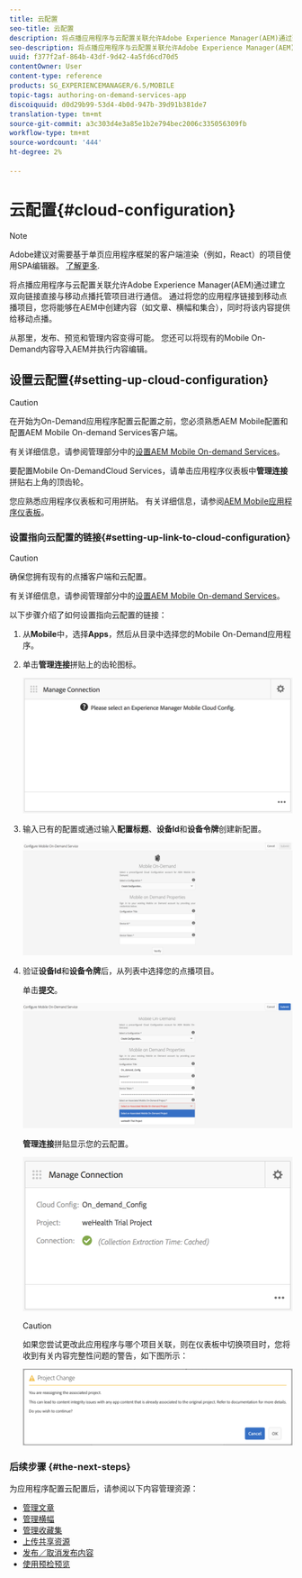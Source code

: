 ```yaml
---
title: 云配置
seo-title: 云配置
description: 将点播应用程序与云配置关联允许Adobe Experience Manager(AEM)通过建立双向链接直接与移动点播托管项目进行通信。 可查看本页以了解更多信息。
seo-description: 将点播应用程序与云配置关联允许Adobe Experience Manager(AEM)通过建立双向链接直接与移动点播托管项目进行通信。 可查看本页以了解更多信息。
uuid: f377f2af-864b-43df-9d42-4a5fd6cd70d5
contentOwner: User
content-type: reference
products: SG_EXPERIENCEMANAGER/6.5/MOBILE
topic-tags: authoring-on-demand-services-app
discoiquuid: d0d29b99-53d4-4b0d-947b-39d91b381de7
translation-type: tm+mt
source-git-commit: a3c303d4e3a85e1b2e794bec2006c335056309fb
workflow-type: tm+mt
source-wordcount: '444'
ht-degree: 2%

---
```



# 云配置{#cloud-configuration}

>[!NOTE]
>
>Adobe建议对需要基于单页应用程序框架的客户端渲染（例如，React）的项目使用SPA编辑器。 [了解更多](/help/sites-developing/spa-overview.md).

将点播应用程序与云配置关联允许Adobe Experience Manager(AEM)通过建立双向链接直接与移动点播托管项目进行通信。 通过将您的应用程序链接到移动点播项目，您将能够在AEM中创建内容（如文章、横幅和集合），同时将该内容提供给移动点播。

从那里，发布、预览和管理内容变得可能。 您还可以将现有的Mobile On-Demand内容导入AEM并执行内容编辑。

## 设置云配置{#setting-up-cloud-configuration}

>[!CAUTION]
>
>在开始为On-Demand应用程序配置云配置之前，您必须熟悉AEM Mobile配置和配置AEM Mobile On-demand Services客户端。
>
>有关详细信息，请参阅管理部分中的[设置AEM Mobile On-demand Services](/help/mobile/aem-mobile-setup.md)。

要配置Mobile On-DemandCloud Services，请单击应用程序仪表板中&#x200B;**管理连接**&#x200B;拼贴右上角的顶齿轮。

您应熟悉应用程序仪表板和可用拼贴。 有关详细信息，请参阅[AEM Mobile应用程序仪表板](/help/mobile/mobile-apps-ondemand-application-dashboard.md)。

### 设置指向云配置的链接{#setting-up-link-to-cloud-configuration}

>[!CAUTION]
>
>确保您拥有现有的点播客户端和云配置。
>
>有关详细信息，请参阅管理部分中的[设置AEM Mobile On-demand Services](/help/mobile/aem-mobile-setup.md)。

以下步骤介绍了如何设置指向云配置的链接：

1. 从&#x200B;**Mobile**&#x200B;中，选择&#x200B;**Apps**，然后从目录中选择您的Mobile On-Demand应用程序。
1. 单击&#x200B;**管理连接**&#x200B;拼贴上的齿轮图标。

   ![chlimage_1-65](assets/chlimage_1-65.png)

1. 输入已有的配置或通过输入&#x200B;**配置标题**、**设备Id**&#x200B;和&#x200B;**设备令牌**&#x200B;创建新配置。

   ![chlimage_1-66](assets/chlimage_1-66.png)

1. 验证&#x200B;**设备Id**&#x200B;和&#x200B;**设备令牌**&#x200B;后，从列表中选择您的点播项目。

   单击&#x200B;**提交**。

   ![chlimage_1-67](assets/chlimage_1-67.png)

   **管理连接**&#x200B;拼贴显示您的云配置。

   ![chlimage_1-68](assets/chlimage_1-68.png)

   >[!CAUTION]
   >
   >如果您尝试更改此应用程序与哪个项目关联，则在仪表板中切换项目时，您将收到有关内容完整性问题的警告，如下图所示：

   ![chlimage_1-69](assets/chlimage_1-69.png)

### 后续步骤 {#the-next-steps}

为应用程序配置云配置后，请参阅以下内容管理资源：

* [管理文章](/help/mobile/mobile-on-demand-managing-articles.md)
* [管理横幅](/help/mobile/mobile-on-demand-managing-banners.md)
* [管理收藏集](/help/mobile/mobile-on-demand-managing-collections.md)
* [上传共享资源](/help/mobile/mobile-on-demand-shared-resources.md)
* [发布／取消发布内容](/help/mobile/mobile-on-demand-publishing-unpublishing.md)
* [使用预检预览](/help/mobile/aem-mobile-manage-ondemand-services.md)
